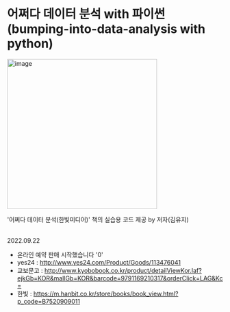 # 어쩌다 데이터 분석 with 파이썬 (bumping-into-data-analysis with python)


<img width="350" alt="image" src="https://user-images.githubusercontent.com/113331013/190942227-b55b2641-d9b1-4744-a9ef-9fa943fb0e1d.png">

'어쩌다 데이터 분석(한빛미디어)' 책의 실습용 코드 제공 by 저자(김유지)
<br><br>

2022.09.22 <br>
- 온라인 예약 판매 시작했습니다 '0'
- yes24 : http://www.yes24.com/Product/Goods/113476041
- 교보문고 : http://www.kyobobook.co.kr/product/detailViewKor.laf?ejkGb=KOR&mallGb=KOR&barcode=9791169210317&orderClick=LAG&Kc=
- 한빛 : https://m.hanbit.co.kr/store/books/book_view.html?p_code=B7520909011
